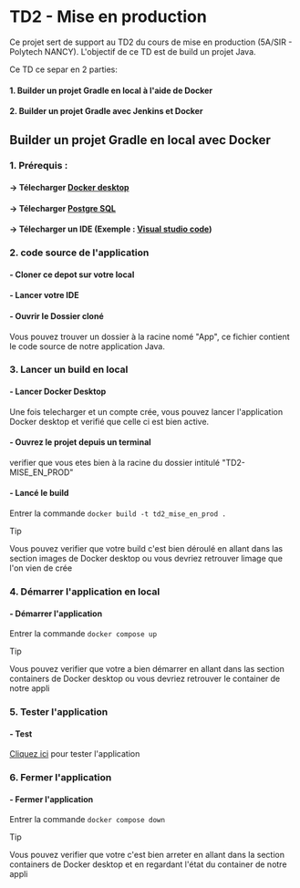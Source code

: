 # TD2 - Mise en production

Ce projet sert de support au TD2 du cours de mise en production (5A/SIR - Polytech NANCY). L'objectif de ce TD est de build un projet Java.

Ce TD ce separ en 2 parties:

#### 1. Builder un projet Gradle en local à l'aide de Docker

#### 2. Builder un projet Gradle avec Jenkins et Docker

## Builder un projet Gradle en local avec Docker

### 1. Prérequis :
#### -> Télecharger [Docker desktop](https://hub.docker.com/)
#### -> Télecharger [Postgre SQL](https://www.postgresql.org/download/)
#### -> Télecharger un IDE (Exemple : [Visual studio code](https://code.visualstudio.com/))

### 2.  code source de l'application

#### - Cloner ce depot sur votre local
#### - Lancer votre IDE
#### - Ouvrir le Dossier cloné

Vous pouvez trouver un dossier à la racine nomé "App", ce fichier contient le code source de notre application Java.

### 3. Lancer un build en local

#### - Lancer Docker Desktop
Une fois telecharger et un compte crée, vous pouvez lancer l'application Docker desktop et verifié que celle ci est bien active.

#### - Ouvrez le projet depuis un terminal
verifier que vous etes bien à la racine du dossier intitulé "TD2-MISE_EN_PROD"

#### - Lancé le build
Entrer la commande ```docker build -t td2_mise_en_prod .```

>[!TIP]
> Vous pouvez verifier que votre build c'est bien déroulé en allant dans las section images de Docker desktop ou vous devriez retrouver limage que l'on vien de crée

### 4. Démarrer l'application en local

#### - Démarrer l'application 
Entrer la commande ```docker compose up```

>[!TIP]
> Vous pouvez verifier que votre a bien démarrer en allant dans las section containers de Docker desktop ou vous devriez retrouver le container de notre appli

### 5. Tester l'application

#### - Test 
[Cliquez ici](http://localhost:8080/public/test) pour tester l'application

### 6. Fermer l'application

#### - Fermer l'application 
Entrer la commande ```docker compose down```

>[!TIP]
> Vous pouvez verifier que votre c'est bien arreter en allant dans la section containers de Docker desktop et en regardant l'état du container de notre appli

